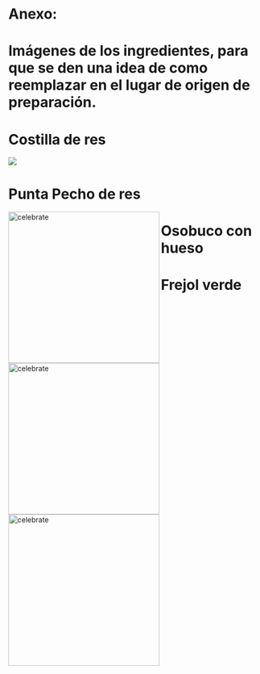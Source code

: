 # Anexo:


# Imágenes de los ingredientes, para que se den una idea de como reemplazar en el lugar de origen de preparación.


# Costilla de res
<img src=https://github.com/AnyCumpa/Any-Cumpa.github.io/blob/Mis-Paginas/costilla_res.jpg>


# Punta Pecho de res
<img src=https://github.com/AnyCumpa/Any-Cumpa.github.io/blob/Mis-Paginas/punta_pecho.jpg alt=celebrate width=300 align=left>


# Osobuco con hueso
<img src=https://github.com/AnyCumpa/Any-Cumpa.github.io/blob/Mis-Paginas/osobuco_hueso.jpg alt=celebrate width=300 align=left>


# Frejol verde
<img src=https://github.com/AnyCumpa/Any-Cumpa.github.io/blob/Mis-Paginas/frejol_verde.jpg alt=celebrate width=300 align=left>
